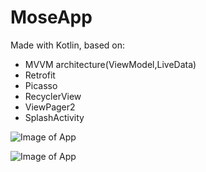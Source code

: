 # MoseApp

Made with Kotlin, based on:
- MVVM architecture(ViewModel,LiveData)
- Retrofit
- Picasso
- RecyclerView
- ViewPager2
- SplashActivity

![Image of App](https://i.imgur.com/XmQpRUf.png)

![Image of App](https://i.imgur.com/hai9C7f.png)

